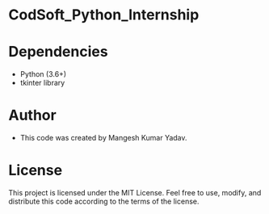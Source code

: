 # CodSoft_Python_Internship

# Dependencies
- Python (3.6+)
- tkinter library
# Author
- This code was created by Mangesh Kumar Yadav.

# License
This project is licensed under the MIT License.
Feel free to use, modify, and distribute this code according to the terms of the license.

